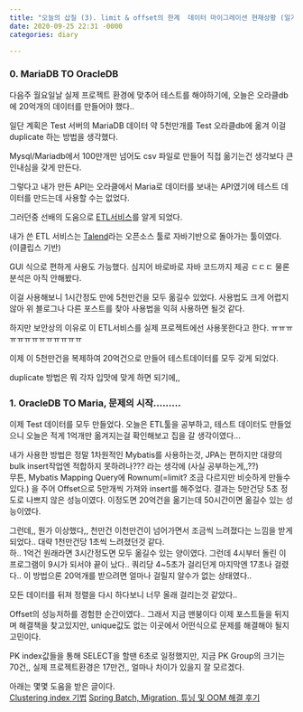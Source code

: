 ```yaml
---
title: "오늘의 삽질 (3). limit & offset의 한계  데이터 마이그레이션 현재상황 (일기)"
date: 2020-09-25 22:31 -0000
categories: diary

---
```

### 0. MariaDB TO OracleDB

다음주 월요일날 실제 프로젝트 환경에 맞추어 테스트를 해야하기에,  오늘은 오라클db에 20억개의 데이터를 만들어야 했다..   

일단 계획은 Test 서버의 MariaDB 데이터 약 5천만개를 Test 오라클db에 옮겨 이걸 duplicate 하는 방법을 생각했다.  

Mysql/Mariadb에서 100만개만 넘어도 csv 파일로 만들어 직접 옮기는건 생각보다 큰 인내심을 갖게 만든다.   

그렇다고 내가 만든 API는 오라클에서 Maria로 데이터를 보내는 API였기에 테스트 데이터를 만드는데 사용할 수는 없었다.   

그러던중 선배의 도움으로 [ETL서비스](https://itholic.github.io/etl/)를 알게 되었다.     

내가 쓴 ETL 서비스는 [Talend](https://medium.com/@top100itw/etl-talend-%EC%86%8C%EA%B0%9C-%EB%B0%8F-%EC%82%AC%EC%9A%A9%EA%B8%B0-d8ea38d424ba)라는 오픈소스 툴로 자바기반으로 돌아가는 툴이였다. (이클립스 기반)  

GUI 식으로 편하게 사용도 가능했다. 심지어 바로바로 자바 코드까지 제공 ㄷㄷㄷ 물론 분석은 아직 안해봤다.   

이걸 사용해보니 1시간정도 만에 5천만건을 모두 옮길수 있었다.  사용법도 크게 어렵지 않아 위 블로그나 다른 포스트를 찾아 사용법을 익혀 사용하면 될것 같다.   

하지만 보안상의 이유로 이 ETL서비스를 실제 프로젝트에선 사용못한다고 한다. ㅠㅠㅠㅠㅠㅠㅠㅠㅠㅠㅠㅠㅠ   
 
이제 이 5천만건을 복제하여 20억건으로 만들어 테스트데이터를 모두 갖게 되었다.  

duplicate 방법은 뭐 각자 입맛에 맞게 하면 되기에,,  



### 1. OracleDB TO Maria, 문제의 시작.........

이제 Test 데이터를 모두 만들었다.  오늘은 ETL툴을 공부하고, 테스트 데이터도 만들었으니 오늘은 적게 1억개만 옮겨지는걸 확인해보고 집을 갈 생각이였다...   

내가 사용한 방법은 정말 1차원적인 Mybatis를 사용하는것, JPA는 편하지만 대량의 bulk insert작업엔 적합하지 못하려나??? 라는 생각에 (사실 공부하는게,,??)  
무튼, Mybatis Mapping Query에 Rownum(=limit? 조금 다르지만 비슷하게 만들수 있다.) 을 주어 Offset으로 5만개씩 가져와 insert를 해주었다. 결과는 5만건당 5초 정도로 나쁘지 않은 성능이였다. 이정도면 20억건을 옮기는데 50시간이면 옮길수 있는 성능이였다.   

그런데,, 뭔가 이상했다,, 천만건 이천만건이 넘어가면서 조금씩 느려졌다는 느낌을 받게 되었다.. 대략 1천만건당 1초씩 느려졌던것 같다.  
하.. 1억건 원래라면 3시간정도면 모두 옮길수 있는 양이였다.  그런데 4시부터 돌린 이 프로그램이 9시가 되서야 끝이 났다.. 쿼리당 4~5초가 걸리던게 마지막엔 17초나 걸렸다.. 이 방법으론 20억개를 받으려면 얼마나 걸릴지 알수가 없는 상태였다..  

모든 데이터를 뒤져 정렬을 다시 하다보니 너무 올래 걸리는것 같았다..  

Offset의 성능저하를 경험한 순간이였다..  그래서 지금 맨붕이다 이제 포스트들을 뒤지며 해결책을 찾고있지만, unique값도 없는 이곳에서 어떤식으로 문제를 해결해야 될지 고민이다.  

PK  index값들을 통해 SELECT을 할땐 6초로 일정했지만, 지금 PK Group의 크기는 70건,, 실제 프로젝트환경은 17만건,, 얼마나 차이가 있을지 잘 모르겠다.  

아래는 몇몇 도움을 받은 글이다.  
[Clustering index 기법](https://elky84.github.io/2018/10/05/mysql/)
[Spring Batch, Migration, 튜닝 및 OOM 해결 후기 ](https://www.4te.co.kr/891?fbclid=IwAR25fKjxo41GVc-ZWFydYQf34WqQTpky_vlZmPOBNYqxDeLj8qoxWwThj9I)

